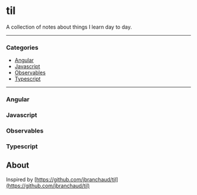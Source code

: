 # til

A collection of notes about things I learn day to day.

---

### Categories

* [Angular](#angular)
* [Javascript](#javascript)
* [Observables](#observables)
* [Typescript](#typescript)

---

### Angular

### Javascript

### Observables

### Typescript

## About

Inspired by [https://github.com/jbranchaud/til](https://github.com/jbranchaud/til)
